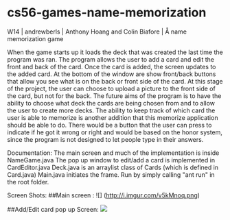# cs56-games-name-memorization

W14 | andrewberls | Anthony Hoang and Colin Biafore | Å name memorization game


 When the game starts up it loads the deck that was created the last time the program was ran.
 The program allows the user to add a card and edit the front and back of the card. Once
 the card is added, the screen updates to the added card. At the bottom of the window are show
 front/back buttons that allow you see what is on the back or front side of the card. At this
 stage of the project, the user can choose to upload a picture to the front side of the card,
 but not for the back. The future aims of the program is to have the ability to choose what deck
 the cards are being chosen from and to allow the user to create more decks. The ability to keep
 track of which card the user is able to  memorize is another addition that this memorize application
 should be able to do. There would be a button that the user can press to indicate if he got it wrong
 or right and would be based on the honor system, since the program is not designed to let people type
 in their answers.

Documentation:
	The main screen and much of the implementation is inside NameGame.java
	The pop up window to edit/add a card is implemented in CardEditor.java
	Deck.java is an arraylist class of Cards (which is defined in Card.java)
	Main.java initiates the frame.
	Run by simply calling "ant run" in the root folder.
	
Screen Shots:
##Main screen :
![] (http://i.imgur.com/v5kMnoq.png)

##Add/Edit card pop up Screen:
![](http://i.imgur.com/ImPA0L4.png)
